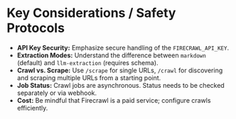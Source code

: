 # Key Considerations / Safety Protocols
*   **API Key Security:** Emphasize secure handling of the `FIRECRAWL_API_KEY`.
*   **Extraction Modes:** Understand the difference between `markdown` (default) and `llm-extraction` (requires schema).
*   **Crawl vs. Scrape:** Use `/scrape` for single URLs, `/crawl` for discovering and scraping multiple URLs from a starting point.
*   **Job Status:** Crawl jobs are asynchronous. Status needs to be checked separately or via webhook.
*   **Cost:** Be mindful that Firecrawl is a paid service; configure crawls efficiently.
